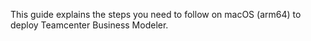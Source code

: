 This guide explains the steps you need to follow on macOS (arm64) to deploy Teamcenter Business Modeler.